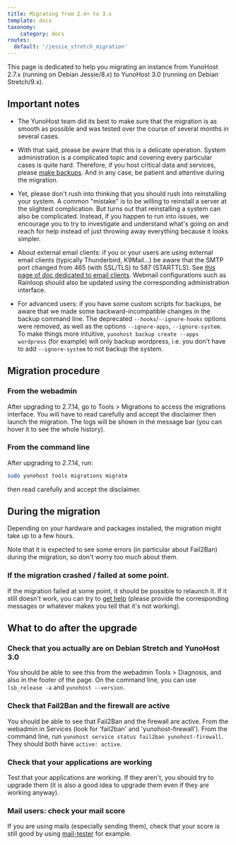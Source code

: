 ```yaml
---
title: Migrating from 2.4+ to 3.x
template: docs
taxonomy:
    category: docs
routes:
  default: '/jessie_stretch_migration'
---
```


This page is dedicated to help you migrating an instance from YunoHost 2.7.x (running on Debian Jessie/8.x) to YunoHost 3.0 (running on Debian Stretch/9.x).

## Important notes

- The YunoHost team did its best to make sure that the migration is as smooth as possible and was tested over the course of several months in several cases.

- With that said, please be aware that this is a delicate operation. System administration is a complicated topic and covering every particular cases is quite hard. Therefore, if you host critical data and services, please [make backups](/backup). And in any case, be patient and attentive during the migration.

- Yet, please don't rush into thinking that you should rush into reinstalling your system. A common "mistake" is to be willing to reinstall a server at the slightest complication. But turns out that reinstalling a system can also be complicated. Instead, if you happen to run into issues, we encourage you to try to investigate and understand what's going on and reach for help instead of just throwing away everything because it looks simpler.

- About external email clients: if you or your users are using external email clients (typically Thunderbird, K9Mail...) be aware that the SMTP port changed from 465 (with SSL/TLS) to 587 (STARTTLS). See [this page of doc dedicated to email clients](/email_configure_client). Webmail configurations such as Rainloop should also be updated using the corresponding administration interface.

- For advanced users: if you have some custom scripts for backups, be aware that we made some backward-incompatible changes in the backup command line. The deprecated `--hooks`/`--ignore-hooks` options were removed, as well as the options `--ignore-apps`, `--ignore-system`. To make things more intuitive, `yunohost backup create --apps wordpress` (for example) will only backup wordpress, i.e. you don't have to add `--ignore-system` to not backup the system.

## Migration procedure

### From the webadmin

After upgrading to 2.7.14, go to Tools > Migrations to access the migrations interface. You will have to read carefully and accept the disclaimer then launch the migration. The logs will be shown in the message bar (you can hover it to see the whole history).

### From the command line

After upgrading to 2.7.14, run: 

```bash
sudo yunohost tools migrations migrate
```

then read carefully and accept the disclaimer.

## During the migration

Depending on your hardware and packages installed, the migration might take up to a few hours. 

Note that it is expected to see some errors (in particular about Fail2Ban) during the migration, so don't worry too much about them.

### If the migration crashed / failed at some point.

If the migration failed at some point, it should be possible to relaunch it. If it still doesn't work, you can try to [get help](/help) (please provide the corresponding messages or whatever makes you tell that it's not working).

## What to do after the upgrade

### Check that you actually are on Debian Stretch and YunoHost 3.0

You should be able to see this from the webadmin Tools > Diagnosis, and also in the footer of the page. On the command line, you can use `lsb_release -a` and `yunohost --version`.

### Check that Fail2Ban and the firewall are active

You should be able to see that Fail2Ban and the firewall are active. From the webadmin in Services (look for 'fail2ban' and 'yunohost-firewall'). From the command line, run `yunohost service status fail2ban yunohost-firewall`. They should both have `active: active`.

### Check that your applications are working

Test that your applications are working. If they aren't, you should try to upgrade them (it is also a good idea to upgrade them even if they are working anyway).

### Mail users: check your mail score

If you are using mails (especially sending them), check that your score is still good by using [mail-tester](https://www.mail-tester.com/) for example.
